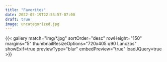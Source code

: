 ```yaml
---
title: "Favorites"
date: 2022-05-19T22:53:57-07:00
draft: true
image: uncategorized.jpg
---
```


<!--more-->

{{< gallery match="img/*.jpg" sortOrder="desc" rowHeight="150" margins="5" thumbnailResizeOptions="720x405 q90 Lanczos" showExif=true previewType="blur" embedPreview="true" loadJQuery=true >}}
